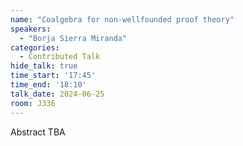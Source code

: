 ```yaml
---
name: "Coalgebra for non-wellfounded proof theory"
speakers:
  - "Borja Sierra Miranda"
categories:
  - Contributed Talk
hide_talk: true
time_start: '17:45'
time_end: '18:10'
talk_date: 2024-06-25
room: J336
---
```


Abstract TBA

